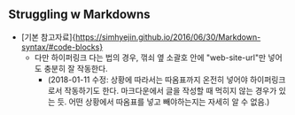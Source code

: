 
Struggling w Markdowns
----------

+ [기본 참고자료]{https://simhyejin.github.io/2016/06/30/Markdown-syntax/#code-blocks}
  + 다만 하이퍼링크 다는 법의 경우, 꺾쇠 옆 소괄호 안에 "web-site-url"만 넣어도 충분히 잘 작동한다. 
    + (2018-01-11 수정: 상황에 따라서는 따옴표까지 온전히 넣어야 하이퍼링크로서 작동하기도 한다. 마크다운에서 글을 작성할 때 먹히지 않는 경우가 있는 듯. 어떤 상황에서 따옴표를 넣고 빼야하는지는 자세히 알 수 없음.) 
